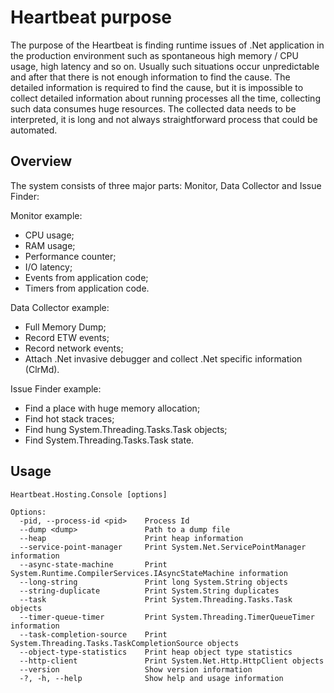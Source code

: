 # Heartbeat purpose

The purpose of the Heartbeat is finding runtime issues of .Net application in the production environment such as spontaneous high memory / CPU usage, high latency and so on.
Usually such situations occur unpredictable and after that there is not enough information to find the cause. 
The detailed information is required to find the cause, but it is impossible to collect detailed information about running processes all the time, collecting such data consumes huge resources.
The collected data needs to be interpreted, it is long and not always straightforward process that could be automated.

## Overview
The system consists of three major parts: Monitor, Data Collector and Issue Finder:

Monitor example:
- CPU usage;
- RAM usage;
- Performance counter;
- I/O latency;
- Events from application code;
- Timers from application code.

Data Collector example:
- Full Memory Dump;
- Record ETW events;
- Record network events;
- Attach .Net invasive debugger and collect .Net specific information (ClrMd).

Issue Finder example:
- Find a place with huge memory allocation;
- Find hot stack traces;
- Find hung System.Threading.Tasks.Task objects;
- Find System.Threading.Tasks.Task state.

## Usage

```
Heartbeat.Hosting.Console [options]

Options:
  -pid, --process-id <pid>    Process Id
  --dump <dump>               Path to a dump file
  --heap                      Print heap information
  --service-point-manager     Print System.Net.ServicePointManager information
  --async-state-machine       Print System.Runtime.CompilerServices.IAsyncStateMachine information
  --long-string               Print long System.String objects
  --string-duplicate          Print System.String duplicates
  --task                      Print System.Threading.Tasks.Task objects
  --timer-queue-timer         Print System.Threading.TimerQueueTimer information
  --task-completion-source    Print System.Threading.Tasks.TaskCompletionSource objects
  --object-type-statistics    Print heap object type statistics
  --http-client               Print System.Net.Http.HttpClient objects
  --version                   Show version information
  -?, -h, --help              Show help and usage information
```